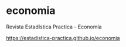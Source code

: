 # economia
Revista Estadística Practica - Economía

https://estadistica-practica.github.io/economia
